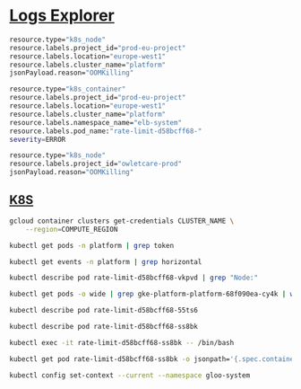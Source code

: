 # [Logs Explorer](https://cloud.google.com/logging/docs/view/logs-explorer-interface)
```bash
resource.type="k8s_node"
resource.labels.project_id="prod-eu-project"
resource.labels.location="europe-west1"
resource.labels.cluster_name="platform"
jsonPayload.reason="OOMKilling"
```
```bash
resource.type="k8s_container"
resource.labels.project_id="prod-eu-project"
resource.labels.location="europe-west1"
resource.labels.cluster_name="platform"
resource.labels.namespace_name="elb-system"
resource.labels.pod_name:"rate-limit-d58bcff68-"
severity=ERROR
```
```bash
resource.type="k8s_node"
resource.labels.project_id="owletcare-prod"
jsonPayload.reason="OOMKilling"
```
## [K8S](https://cloud.google.com/kubernetes-engine/docs/troubleshooting?_ga=2.167489592.-729104355.1657257577&_gac=1.126037375.1686680329.CjwKCAjwp6CkBhB_EiwAlQVyxfb_MroVHHAGumKP9r-vcl__jILiBKGHrjxNDJjt16rNZ04Gpa75-RoC58EQAvD_BwE#workload_issues)

```bash
gcloud container clusters get-credentials CLUSTER_NAME \
    --region=COMPUTE_REGION
```
```bash
kubectl get pods -n platform | grep token
```
```bash
kubectl get events -n platform | grep horizontal
```
```bash
kubectl describe pod rate-limit-d58bcff68-vkpvd | grep "Node:"
```
```bash
kubectl get pods -o wide | grep gke-platform-platform-68f090ea-cy4k | wc -l
```
```bash
kubectl describe pod rate-limit-d58bcff68-55ts6
```
```bash
kubectl describe pod rate-limit-d58bcff68-ss8bk
```
```bash
kubectl exec -it rate-limit-d58bcff68-ss8bk -- /bin/bash
```
```bash
kubectl get pod rate-limit-d58bcff68-ss8bk -o jsonpath='{.spec.containers[*].name}*
```
```bash
kubectl config set-context --current --namespace gloo-system
```
